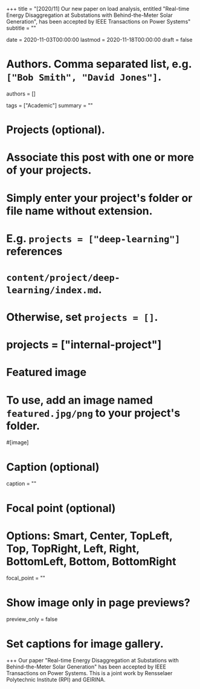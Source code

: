 +++
title = "[2020/11] Our new paper on load analysis, entitled \"Real-time Energy Disaggregation at Substations with Behind-the-Meter Solar Generation\", has been accepted by IEEE Transactions on Power Systems"
subtitle = ""

date = 2020-11-03T00:00:00
lastmod = 2020-11-18T00:00:00
draft = false

# Authors. Comma separated list, e.g. `["Bob Smith", "David Jones"]`.
authors = []

tags = ["Academic"]
summary = ""

# Projects (optional).
#   Associate this post with one or more of your projects.
#   Simply enter your project's folder or file name without extension.
#   E.g. `projects = ["deep-learning"]` references 
#   `content/project/deep-learning/index.md`.
#   Otherwise, set `projects = []`.
# projects = ["internal-project"]

# Featured image
# To use, add an image named `featured.jpg/png` to your project's folder. 
#[image]
  # Caption (optional)
  caption = ""

  # Focal point (optional)
  # Options: Smart, Center, TopLeft, Top, TopRight, Left, Right, BottomLeft, Bottom, BottomRight
  focal_point = ""

  # Show image only in page previews?
  preview_only = false

# Set captions for image gallery.

+++
Our paper "Real-time Energy Disaggregation at Substations with Behind-the-Meter Solar Generation" has been accepted by IEEE Transactions on Power Systems. This is a joint work by Rensselaer Polytechnic Institute (RPI) and GEIRINA.
